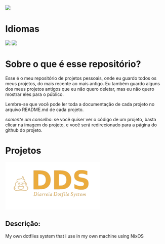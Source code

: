 ![](https://github.com/fnxln/projects/blob/main/assets/logo.png?raw=true)




# Idiomas 

<a href="https://github.com/fnxln/projects/blob/main/README_PT-BR.md">![](https://img.shields.io/badge/%F0%9F%87%A7%F0%9F%87%B7-Portugues-green)</a>
<a href="https://github.com/fnxln/projects">![](https://img.shields.io/badge/%F0%9F%87%AC%F0%9F%87%A7-English-blue)</a>


# Sobre o que é esse repositório?

Esse é o meu repositório de projetos pessoais, onde eu guardo todos os meus projetos, do mais recente ao mais antigo. Eu também guardo alguns dos meus projetos antigos que eu não quero deletar, mas eu não quero mostrar eles para o público.


Lembre-se que você pode ler toda a documentação de cada projeto no arquivo README.md de cada projeto.

*somente um conselho*: se você quiser ver o código de um projeto, basta clicar na imagem do projeto, e você será redirecionado para a página do github do projeto.


# Projetos


<a href="https://github.com/fnxln/dds"> <img src="https://raw.githubusercontent.com/fnxln/dds/main/assets/logo.png" width="300" height="150"> </a>

## Descrição:

My own dotfiles system that i use in my own machine using NixOS


